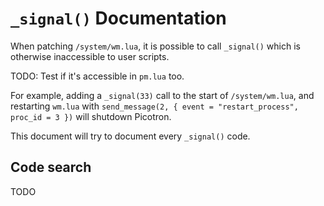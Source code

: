 # `_signal()` Documentation

When patching `/system/wm.lua`, it is possible to call `_signal()` which is otherwise inaccessible to user scripts.

TODO: Test if it's accessible in `pm.lua` too.

For example, adding a `_signal(33)` call to the start of `/system/wm.lua`, and restarting `wm.lua` with `send_message(2, { event = "restart_process", proc_id = 3 })` will shutdown Picotron.

This document will try to document every `_signal()` code.

## Code search

TODO
